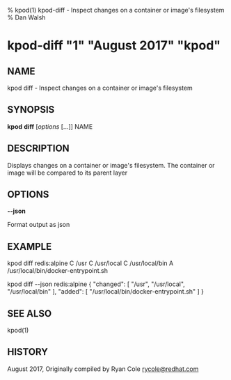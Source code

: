 % kpod(1) kpod-diff - Inspect changes on a container or image's filesystem
% Dan Walsh
# kpod-diff "1" "August 2017" "kpod"

## NAME
kpod diff - Inspect changes on a container or image's filesystem

## SYNOPSIS
**kpod** **diff** [*options* [...]] NAME

## DESCRIPTION
Displays changes on a container or image's filesystem.  The container or image will be compared to its parent layer

## OPTIONS

**--json**

Format output as json


## EXAMPLE

kpod diff redis:alpine
C /usr
C /usr/local
C /usr/local/bin
A /usr/local/bin/docker-entrypoint.sh

kpod diff --json redis:alpine
{
  "changed": [
    "/usr",
    "/usr/local",
    "/usr/local/bin"
  ],
  "added": [
    "/usr/local/bin/docker-entrypoint.sh"
  ]
}

## SEE ALSO
kpod(1)

## HISTORY
August 2017, Originally compiled by Ryan Cole <rycole@redhat.com>
